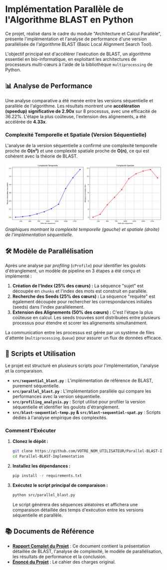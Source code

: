 # Implémentation Parallèle de l'Algorithme BLAST en Python

Ce projet, réalisé dans le cadre du module "Architecture et Calcul Parallèle", présente l'implémentation et l'analyse de performance d'une version parallélisée de l'algorithme BLAST (Basic Local Alignment Search Tool).

L'objectif principal est d'accélérer l'exécution de BLAST, un algorithme essentiel en bio-informatique, en exploitant les architectures de processeurs multi-cœurs à l'aide de la bibliothèque `multiprocessing` de Python.

## 📊 Analyse de Performance

Une analyse comparative a été menée entre les versions séquentielle et parallèle de l'algorithme. Les résultats montrent une **accélération (speedup) significative de 2.90x** sur 8 processus, avec une efficacité de 36.22%. L'étape la plus coûteuse, l'extension des alignements, a été accélérée de **4.33x**.

### Complexité Temporelle et Spatiale (Version Séquentielle)

L'analyse de la version séquentielle a confirmé une complexité temporelle proche de **O(n²)** et une complexité spatiale proche de **O(n)**, ce qui est cohérent avec la théorie de BLAST.

![Analyse de la Complexité](./results_images/blast_complexity_analysis.png)
_Graphiques montrant la complexité temporelle (gauche) et spatiale (droite) de l'implémentation séquentielle._

## 🛠️ Modèle de Parallélisation

Après une analyse par *profiling* (`cProfile`) pour identifier les goulots d'étranglement, un modèle de pipeline en 3 étapes a été conçu et implémenté :

1.  **Création de l'Index (25% des cœurs) :** La séquence "sujet" est découpée en `chunks` et l'index des mots est construit en parallèle.
2.  **Recherche des Seeds (25% des cœurs) :** La séquence "requête" est également découpée pour rechercher les correspondances initiales (seeds) dans l'index parallèlement.
3.  **Extension des Alignements (50% des cœurs) :** C'est l'étape la plus coûteuse en calcul. Les seeds trouvées sont distribuées entre plusieurs processus pour étendre et scorer les alignements simultanément.

La communication entre les processus est gérée par un système de files d'attente (`multiprocessing.Queue`) pour assurer un flux de données efficace.

## 🚀 Scripts et Utilisation

Le projet est structuré en plusieurs scripts pour l'implémentation, l'analyse et la comparaison.

- **`src/sequential_blast.py`** : L'implémentation de référence de BLAST, purement séquentielle.
- **`src/parallel_blast.py`** : L'implémentation parallèle qui compare les performances avec la version séquentielle.
- **`src/profiling_analysis.py`** : Script utilisé pour profiler la version séquentielle et identifier les goulots d'étranglement.
- **`src/blast-sequentiel-temp.py` & `src/blast-sequentiel-spat.py`** : Scripts dédiés à l'analyse empirique des complexités.

### Comment l'Exécuter

1.  **Clonez le dépôt :**
    ```bash
    git clone https://github.com/VOTRE_NOM_UTILISATEUR/Parallel-BLAST-Implementation.git
    cd Parallel-BLAST-Implementation
    ```

2.  **Installez les dépendances :**
    ```bash
    pip install -r requirements.txt
    ```

3.  **Exécutez le script principal de comparaison :**
    ```bash
    python src/parallel_blast.py
    ```
    Le script générera des séquences aléatoires et affichera une comparaison détaillée des temps d'exécution entre les versions séquentielle et parallèle.

## 📚 Documents de Référence
- **[Rapport Complet du Projet](./Rapport_Paralleisation_BLAST.pdf)** : Ce document contient la présentation détaillée de BLAST, l'analyse de complexité, le modèle de parallélisation, les résultats de performance et la conclusion.
- **[Énoncé du Projet](./Enonce_Projet_ACP.pdf)** : Le cahier des charges original.